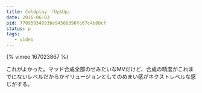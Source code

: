 ```yaml
---
title: Coldplay 『Up&Up』
date: 2016-06-03
pid: 77095934893be94568390fc67c4b80cf
status: p
tags:
   - video
---
```


{% vimeo 167023867 %}

これがよかった。マッド合成全部のせみたいなMVだけど、合成の精度がこれまでにないレベルだからかイリュージョンとしてのめまい感がネクストレベルな感じがする。